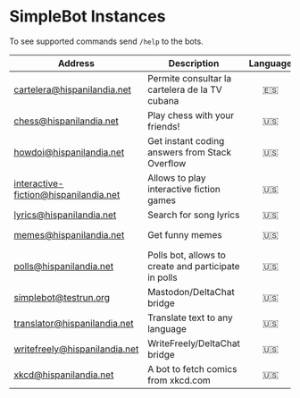 # SimpleBot Instances

To see supported commands send `/help` to the bots.

| Address                     | Description                                            | Language | Availability | Plugins | Administrator |
| --------------------------- | ------------------------------------------------------ | :------: | :----------: | ------- | ------------- |
| cartelera@hispanilandia.net | Permite consultar la cartelera de la TV cubana         | 🇪🇸 | 24h | [simplebot_cartv] | [adbenitez] |
| chess@hispanilandia.net     | Play chess with your friends!                          | 🇺🇸 | 24h | [simplebot_chess] | [adbenitez] |
| howdoi@hispanilandia.net    | Get instant coding answers from Stack Overflow         | 🇺🇸 | 24h | [simplebot_howdoi]| [adbenitez] |
| interactive-fiction@hispanilandia.net | Allows to play interactive fiction games     | 🇺🇸 | 24h | [simplebot_frotz] | [adbenitez] |
| lyrics@hispanilandia.net    | Search for song lyrics                                 | 🇺🇸 | 24h | [simplebot_lyrics]| [adbenitez] |
| memes@hispanilandia.net     | Get funny memes                                        | 🇺🇸 | 24h | [simplebot_memes_en], [simplebot_memes_es] | [adbenitez] |
| polls@hispanilandia.net     | Polls bot, allows to create and participate in polls   | 🇺🇸 | 24h | [simplebot_polls] | [adbenitez] |
| simplebot@testrun.org       | Mastodon/DeltaChat bridge                              | 🇺🇸 | 24h | [simplebot_mastodon] | [adbenitez] |
| translator@hispanilandia.net | Translate text to any language                        | 🇺🇸 | 24h | [simplebot_translator] | [adbenitez] |
| writefreely@hispanilandia.net | WriteFreely/DeltaChat bridge                         | 🇺🇸 | 24h | [simplebot_writefeely] | [adbenitez] |
| xkcd@hispanilandia.net      | A bot to fetch comics from xkcd.com                    | 🇺🇸 | 24h | [simplebot_xkcd] | [adbenitez] |


[adbenitez]: mailto:adbenitez@nauta.cu
[simplebot_cartv]: https://github.com/adbenitez/simplebot_cartv
[simplebot_chess]: https://github.com/simplebot-org/simplebot_chess
[simplebot_polls]: https://github.com/simplebot-org/simplebot_polls
[simplebot_translator]: https://github.com/adbenitez/simplebot_translator
[simplebot_writefeely]: https://github.com/simplebot-org/simplebot_writefeely
[simplebot_xkcd]: https://github.com/simplebot-org/simplebot_xkcd
[simplebot_mastodon]: https://github.com/simplebot-org/simplebot_mastodon
[simplebot_lyrics]: https://github.com/adbenitez/simplebot_lyrics
[simplebot_memes_en]: https://github.com/adbenitez/simplebot_memes_en
[simplebot_memes_es]: https://github.com/adbenitez/simplebot_memes_es
[simplebot_howdoi]: https://github.com/adbenitez/simplebot_howdoi
[simplebot_frotz]: https://github.com/adbenitez/simplebot_frotz
